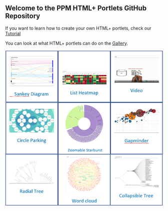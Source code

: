 ## Welcome to the PPM HTML+ Portlets GitHub Repository

If you want to learn how to create your own HTML+ portlets, check our [Tutorial](https://github.com/MicroFocus/ppm-html-plus-portlets/wiki/Tutorial)

You can look at what HTML+ portlets can do on the [Gallery](wiki/Gallery).

<a href="https://github.com/MicroFocus/ppm-html-plus-portlets/wiki/Gallery"><img src="img/htmlplus.PNG" width=600/></a>






